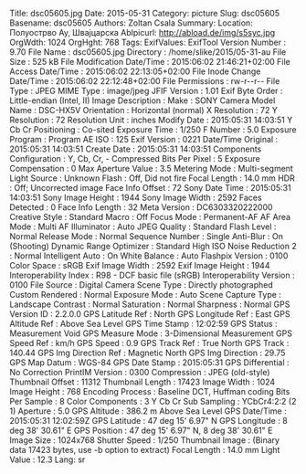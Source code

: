 Title: dsc05605.jpg
Date: 2015-05-31
Category: picture
Slug: dsc05605
Basename: dsc05605
Authors: Zoltan Csala
Summary:
Location: Полуострво Ау, Швајцарска
Ablpicurl: http://abload.de/img/s5syc.jpg
OrgWdth: 1024
OrgHght: 768
Tags:
ExifValues: ExifTool Version Number : 9.70
            File Name : dsc05605.jpg
            Directory : /home/slike/2015/05-31-au
            File Size : 525 kB
            File Modification Date/Time : 2015:06:02 21:46:21+02:00
            File Access Date/Time : 2015:06:02 22:13:05+02:00
            File Inode Change Date/Time : 2015:06:02 22:12:48+02:00
            File Permissions : rw-r--r--
            File Type : JPEG
            MIME Type : image/jpeg
            JFIF Version : 1.01
            Exif Byte Order : Little-endian (Intel, II)
            Image Description :
            Make : SONY
            Camera Model Name : DSC-HX5V
            Orientation : Horizontal (normal)
            X Resolution : 72
            Y Resolution : 72
            Resolution Unit : inches
            Modify Date : 2015:05:31 14:03:51
            Y Cb Cr Positioning : Co-sited
            Exposure Time : 1/250
            F Number : 5.0
            Exposure Program : Program AE
            ISO : 125
            Exif Version : 0221
            Date/Time Original : 2015:05:31 14:03:51
            Create Date : 2015:05:31 14:03:51
            Components Configuration : Y, Cb, Cr, -
            Compressed Bits Per Pixel : 5
            Exposure Compensation : 0
            Max Aperture Value : 3.5
            Metering Mode : Multi-segment
            Light Source : Unknown
            Flash : Off, Did not fire
            Focal Length : 14.0 mm
            HDR : Off; Uncorrected image
            Face Info Offset : 72
            Sony Date Time : 2015:05:31 14:03:51
            Sony Image Height : 1944
            Sony Image Width : 2592
            Faces Detected : 0
            Face Info Length : 32
            Meta Version : DC6303320222000
            Creative Style : Standard
            Macro : Off
            Focus Mode : Permanent-AF
            AF Area Mode : Multi
            AF Illuminator : Auto
            JPEG Quality : Standard
            Flash Level : Normal
            Release Mode : Normal
            Sequence Number : Single
            Anti-Blur : On (Shooting)
            Dynamic Range Optimizer : Standard
            High ISO Noise Reduction 2 : Normal
            Intelligent Auto : On
            White Balance : Auto
            Flashpix Version : 0100
            Color Space : sRGB
            Exif Image Width : 2592
            Exif Image Height : 1944
            Interoperability Index : R98 - DCF basic file (sRGB)
            Interoperability Version : 0100
            File Source : Digital Camera
            Scene Type : Directly photographed
            Custom Rendered : Normal
            Exposure Mode : Auto
            Scene Capture Type : Landscape
            Contrast : Normal
            Saturation : Normal
            Sharpness : Normal
            GPS Version ID : 2.2.0.0
            GPS Latitude Ref : North
            GPS Longitude Ref : East
            GPS Altitude Ref : Above Sea Level
            GPS Time Stamp : 12:02:59
            GPS Status : Measurement Void
            GPS Measure Mode : 3-Dimensional Measurement
            GPS Speed Ref : km/h
            GPS Speed : 0.9
            GPS Track Ref : True North
            GPS Track : 140.44
            GPS Img Direction Ref : Magnetic North
            GPS Img Direction : 29.75
            GPS Map Datum : WGS-84
            GPS Date Stamp : 2015:05:31
            GPS Differential : No Correction
            PrintIM Version : 0300
            Compression : JPEG (old-style)
            Thumbnail Offset : 11312
            Thumbnail Length : 17423
            Image Width : 1024
            Image Height : 768
            Encoding Process : Baseline DCT, Huffman coding
            Bits Per Sample : 8
            Color Components : 3
            Y Cb Cr Sub Sampling : YCbCr4:2:2 (2 1)
            Aperture : 5.0
            GPS Altitude : 386.2 m Above Sea Level
            GPS Date/Time : 2015:05:31 12:02:59Z
            GPS Latitude : 47 deg 15' 6.97" N
            GPS Longitude : 8 deg 38' 30.61" E
            GPS Position : 47 deg 15' 6.97" N, 8 deg 38' 30.61" E
            Image Size : 1024x768
            Shutter Speed : 1/250
            Thumbnail Image : (Binary data 17423 bytes, use -b option to extract)
            Focal Length : 14.0 mm
            Light Value : 12.3
Lang: sr

